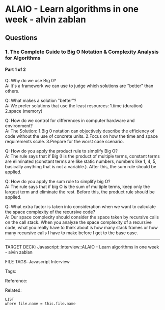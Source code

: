 # ALAIO - Learn algorithms in one week - alvin zablan

## Questions

### 1. The Complete Guide to Big O Notation & Complexity Analysis for Algorithms

#### Part 1 of 2

Q: Why do we use Big 0?  
A: It's a framework we can use to judge which solutions are "better" than others.

Q: What makes a solution "better"?  
A: We prefer solutions that use the least resources:
1.time (duration)
2.space (memory)

Q: How do we control for differences in computer hardware and environment?  
A: The Solution:
1.Big 0 notation can objectively describe the efficiency of code without the use of concrete units.
2.Focus on how the time and space requirements scale.
3.Prepare for the worst case scenario.

Q: How do you apply the product rule to simplify Big O?  
A: The rule says that if Big 0 is the product of multiple terms, constant terms are eliminated (constant terms are like static numbers, numbers like 1, 4, 5, basically anything that is not a variable.).
After this, the sum rule should be applied.

Q: How do you apply the sum rule to simplify big O?  
A: The rule says that if big O is the sum of multiple terms, keep only the largest term and eliminate the rest.
Before this, the product rule should be applied.

Q: What extra factor is taken into consideration when we want to calculate the space complexity of the recursive code?  
A: Our space complexity should consider the space taken by recursive calls on the call stack.
When you analyze the space complexity of a recursive code, what you really have to think about is how many stack frames or how many recursive calls I have to make before I get to the base case.

---

TARGET DECK: Javascript::Interview::ALAIO - Learn algorithms in one week - alvin zablan

FILE TAGS: Javascript Interview

Tags:

Reference:

Related:

```dataview
LIST
where file.name = this.file.name
```

